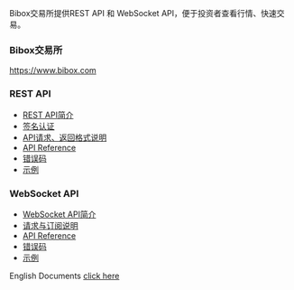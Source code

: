 
Bibox交易所提供REST API 和 WebSocket API，便于投资者查看行情、快速交易。

### Bibox交易所
https://www.bibox.com

### REST API
* [REST API简介](https://github.com/Biboxcom/API_Docs/wiki/REST_introduction)
* [签名认证](https://github.com/Biboxcom/API_Docs/wiki/REST_API_Sign)
* [API请求、返回格式说明](https://github.com/Biboxcom/API_Docs/wiki/REST_Request_Response)
* [API Reference](https://github.com/Biboxcom/API_Docs/wiki/REST_API_Reference)
* [错误码](https://github.com/Biboxcom/API_Docs/wiki/REST_error_code)
* [示例](https://github.com/Biboxcom/REST-API-demos)

### WebSocket API
* [WebSocket API简介](https://github.com/Biboxcom/API_Docs/wiki/WS_introduction)
* [请求与订阅说明](https://github.com/Biboxcom/API_Docs/wiki/WS_request)
* [API Reference](https://github.com/Biboxcom/API_Docs/wiki/WS_API_Reference)
* [错误码](https://github.com/Biboxcom/API_Docs/wiki/WS_error_code)
* [示例](https://github.com/Biboxcom/WS-API-demos)

English Documents <a href='https://github.com/Biboxcom/API_Docs_en'>click here</a>